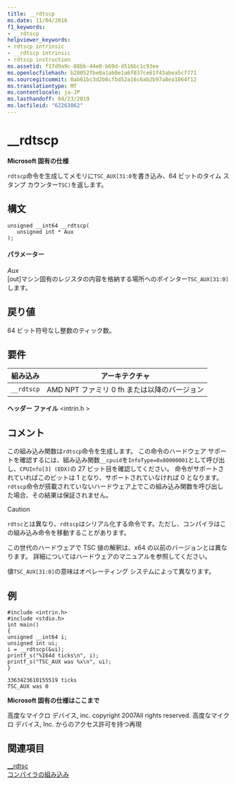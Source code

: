 ```yaml
---
title: __rdtscp
ms.date: 11/04/2016
f1_keywords:
- __rdtscp
helpviewer_keywords:
- rdtscp intrinsic
- __rdtscp intrinsic
- rdtscp instruction
ms.assetid: f17d9a9c-88bb-44e0-b69d-d516bc1c93ee
ms.openlocfilehash: b28052fbe0a1ab0e1a6f037ce61f43abea5cf771
ms.sourcegitcommit: 0ab61bc3d2b6cfbd52a16c6ab2b97a8ea1864f12
ms.translationtype: MT
ms.contentlocale: ja-JP
ms.lasthandoff: 04/23/2019
ms.locfileid: "62263062"
---
```

# <a name="rdtscp"></a>__rdtscp

**Microsoft 固有の仕様**

`rdtscp`命令を生成してメモリに`TSC_AUX[31:0`を書き込み、64 ビットのタイム スタンプ カウンター`TSC)`を返します。

## <a name="syntax"></a>構文

```
unsigned __int64 __rdtscp(
   unsigned int * Aux
);
```

#### <a name="parameters"></a>パラメーター

*Aux*<br/>
[out]マシン固有のレジスタの内容を格納する場所へのポインター`TSC_AUX[31:0]`します。

## <a name="return-value"></a>戻り値

64 ビット符号なし整数のティック数。

## <a name="requirements"></a>要件

|組み込み|アーキテクチャ|
|---------------|------------------|
|`__rdtscp`|AMD NPT ファミリ 0 fh または以降のバージョン|

**ヘッダー ファイル** \<intrin.h >

## <a name="remarks"></a>コメント

この組み込み関数は`rdtscp`命令を生成します。 この命令のハードウェア サポートを確認するには、組み込み関数`__cpuid`を`InfoType=0x80000001`として呼び出し、`CPUInfo[3] (EDX)`の 27 ビット目を確認してください。 命令がサポートされていればこのビットは 1 となり、サポートされていなければ 0 となります。  `rdtscp`命令が搭載されていないハードウェア上でこの組み込み関数を呼び出した場合、その結果は保証されません。

> [!CAUTION]
>  `rdtsc`とは異なり、`rdtscp`はシリアル化する命令です。ただし、コンパイラはこの組み込み命令を移動することがあります。  


この世代のハードウェアで TSC 値の解釈は、x64 の以前のバージョンとは異なります。  詳細についてはハードウェアのマニュアルを参照してください。

値`TSC_AUX[31:0]`の意味はオペレーティング システムによって異なります。

## <a name="example"></a>例

```
#include <intrin.h>
#include <stdio.h>
int main()
{
unsigned __int64 i;
unsigned int ui;
i = __rdtscp(&ui);
printf_s("%I64d ticks\n", i);
printf_s("TSC_AUX was %x\n", ui);
}
```

```Output
3363423610155519 ticks
TSC_AUX was 0
```

**Microsoft 固有の仕様はここまで**

高度なマイクロ デバイス, inc. copyright 2007All rights reserved. 高度なマイクロ デバイス, Inc. からのアクセス許可を持つ再現

## <a name="see-also"></a>関連項目

[__rdtsc](../intrinsics/rdtsc.md)<br/>
[コンパイラの組み込み](../intrinsics/compiler-intrinsics.md)